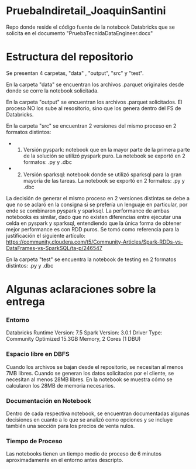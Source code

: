 # PruebaIndiretail_JoaquinSantini
Repo donde reside el código fuente de la notebook Databricks que se solicita en el documento "PruebaTecnidaDataEngineer.docx"


# Estructura del repositorio
Se presentan 4 carpetas, "data" , "output", "src" y "test".

En la carpeta "data" se encuentran los archivos .parquet originales desde donde se corre la notebook solicitada.

En la carpeta "output" se encuentran los archivos .parquet solicitados. El proceso NO los sube al resositorio, sino que los genera dentro del FS de Databricks.

En la carpeta "src" se encuentran 2 versiones del mismo proceso en 2 formatos distintos:
- 1) Versión pyspark: notebook que en la mayor parte de la primera parte de la solución se utilizó pyspark puro. La notebook se exportó en 2 formatos: .py y .dbc
- 2) Versión sparksql: notebook donde se utilizó sparksql para la gran mayoría de las tareas. La notebook se exportó en 2 formatos: .py y .dbc

La decisión de generar el mismo proceso en 2 versiones distintas se debe a que no se aclaró en la consigna si se prefería un lenguaje en particular, por ende se combinaron pyspark y sparksql. La performance de ambas notebooks es similar, dado que no existen diferencias entre ejecutar una celda en pyspark y sparksql, entendiendo que la única forma de obtener mejor performance es con RDD puros. Se tomó como referencia para la justificación el siguiente artículo: https://community.cloudera.com/t5/Community-Articles/Spark-RDDs-vs-DataFrames-vs-SparkSQL/ta-p/246547

En la carpeta "test" se encuentra la notebook de testing en 2 formatos distintos: .py y .dbc


# Algunas aclaraciones sobre la entrega

### Entorno

Databricks Runtime Version: 7.5
Spark Version: 3.0.1
Driver Type: Community Optimized 15.3GB Memory, 2 Cores (1 DBU)


### Espacio libre en DBFS

Cuando los archivos se bajan desde el repositorio, se necesitan al menos 7MB libres. Cuando se generan los datos solicitados por el cliente, se necesitan al menos 28MB libres. En la notebook se muestra cómo se calcularon los 28MB de memoria necesarios.


### Documentación en Notebook

Dentro de cada respectiva notebook, se encuentran documentadas algunas decisiones en cuanto a lo que se analizó como opciones y se incluye también una sección para los precios de venta nulos.


### Tiempo de Proceso

Las notebooks tienen un tiempo medio de proceso de 6 minutos aproximadamente en el entorno antes descripto.